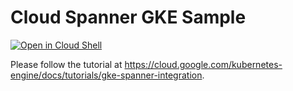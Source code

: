 # Cloud Spanner GKE Sample

[![Open in Cloud Shell](https://gstatic.com/cloudssh/images/open-btn.svg)](https://ssh.cloud.google.com/cloudshell/editor?cloudshell_git_repo=https://github.com/GoogleCloudPlatform/kubernetes-engine-samples&cloudshell_tutorial=README.md&cloudshell_workspace=databases/hello-app-cloud-spanner)

Please follow the tutorial at https://cloud.google.com/kubernetes-engine/docs/tutorials/gke-spanner-integration.